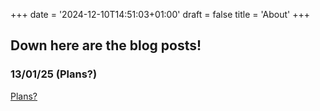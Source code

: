 +++
date = '2024-12-10T14:51:03+01:00'
draft = false
title = 'About'
+++

## Down here are the blog posts!

### 13/01/25 **(Plans?)**
[Plans?](/posts/blog_130125/)